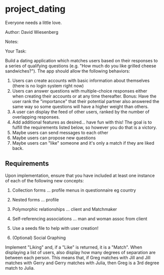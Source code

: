 # project_dating
Everyone needs a little love.

Author: David Wiesenberg

Notes:





Your Task:

Build a dating application which matches users based on their responses to a series of qualifying questions (e.g. "How much do you like grilled cheese sandwiches?"). The app should allow the following behaviors:

1. Users can create accounts with basic information about themselves (there is no login system right now)
2. Users can answer questions with multiple-choice responses either when creating their accounts or at any time thereafter. Bonus: Have the user rank the "importance" that their potential partner also answered the same way so some questions will have a higher weight than others.
3. A user can display the feed of other users, ranked by the number of overlapping responses.
4. Add additional features as desired... have fun with this! The goal is to fulfill the requirements listed below, so however you do that is a victory.
5. Maybe users can send messages to each other
6. Maybe users can propose new questions
7. Maybe users can "like" someone and it's only a match if they are liked back.

Requirements
------------

Upon implementation, ensure that you have included at least one instance of each of the following new concepts:

1. Collection forms ... profile menus in questionnaire eg country
2. Nested forms ... profile
3. Polymorphic relationships ... client and Matchmaker
4. Self-referencing associations ... man and woman assoc from client
5. Use a seeds file to help with user creation!

6. (Optional) Social Graphing

Implement "Liking" and, if a "Like" is returned, it is a "Match". When displaying a list of users, also display how many degrees of separation are between each person. This means that, if Greg matches with Jill and Jill matches with Gerry and Gerry matches with Julia, then Greg is a 3rd degree match to Julia.




